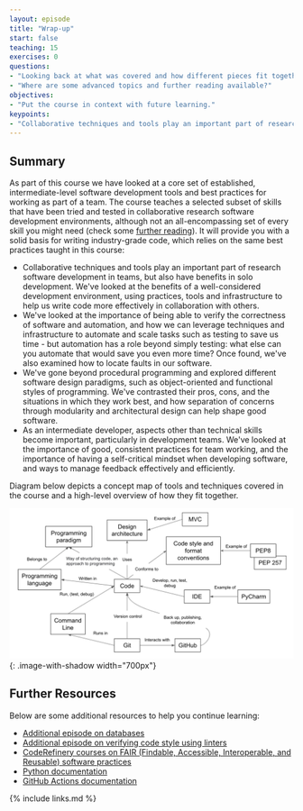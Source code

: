 ```yaml
---
layout: episode
title: "Wrap-up"
start: false
teaching: 15
exercises: 0
questions:
- "Looking back at what was covered and how different pieces fit together"
- "Where are some advanced topics and further reading available?"
objectives:
- "Put the course in context with future learning."
keypoints:
- "Collaborative techniques and tools play an important part of research software development in teams."
---
```

  
## Summary
As part of this course we have looked at a core set of established, intermediate-level software development tools and 
best practices for working as part of a team. The course teaches a selected subset of skills 
that have been tried and tested in collaborative research software development environments, although not an
all-encompassing set of every skill you might need (check some [further reading](./#further-resources)). It will 
provide you with a solid basis for writing industry-grade code, which relies on the same best practices taught in this course:

- Collaborative techniques and tools play an important part of research software development in teams, but also have benefits in solo development. We've looked at the benefits of a well-considered development environment, using practices, tools and infrastructure to help us write code more effectively in collaboration with others.
- We've looked at the importance of being able to verify the correctness of software and automation, and how we can leverage techniques and infrastructure to automate and scale tasks such as testing to save us time - but automation has a role beyond simply testing: what else can you automate that would save you even more time? Once found, we've also examined how to locate faults in our software.
- We've gone beyond procedural programming and explored different software design paradigms, such as object-oriented and functional styles of programming. We've contrasted their pros, cons, and the situations in which they work best, and how separation of concerns through modularity and architectural design can help shape good software.
- As an intermediate developer, aspects other than technical skills become important, particularly in development teams. We've looked at the importance of good, consistent practices for team working, and the importance of having a self-critical mindset when developing software,  and ways to manage feedback effectively and efficiently.

Diagram below depicts a concept map of tools and techniques covered in the course and a
high-level overview of how they fit together.

![Overview of tools and techniques covered in the course](../fig/course-concept-map.png){: .image-with-shadow width="700px"}

## Further Resources
Below are some additional resources to help you continue learning:

- [Additional episode on databases](../databases)
- [Additional episode on verifying code style using linters](../verifying-code-style-linters)
- [CodeRefinery courses on FAIR (Findable, Accessible, Interoperable, and Reusable) software practices](https://coderefinery.org/lessons/) 
- [Python documentation](https://docs.python.org/3/)
- [GitHub Actions documentation](https://docs.github.com/en/actions)

{% include links.md %}
